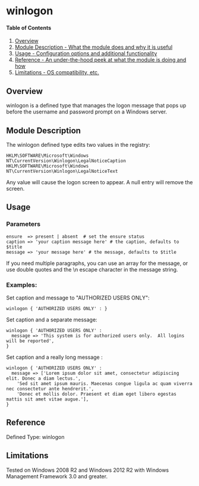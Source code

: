 # winlogon

#### Table of Contents

1. [Overview](#overview)
2. [Module Description - What the module does and why it is useful](#module-description)
3. [Usage - Configuration options and additional functionality](#usage)
4. [Reference - An under-the-hood peek at what the module is doing and how](#reference)
5. [Limitations - OS compatibility, etc.](#limitations)

## Overview

winlogon is a defined type that manages the logon message that pops up before the username and password prompt on a Windows server.

## Module Description

The winlogon defined type edits two values in the registry:

	HKLM\SOFTWARE\Microsoft\Windows NT\CurrentVersion\Winlogon\LegalNoticeCaption
	HKLM\SOFTWARE\Microsoft\Windows NT\CurrentVersion\Winlogon\LegalNoticeText

Any value will cause the logon screen to appear.  A null entry will remove the screen.

## Usage

### Parameters

	ensure  => present | absent  # set the ensure status
	caption => 'your caption message here' # the caption, defaults to $title
	message => 'your message here' # the message, defaults to $title

If you need multiple paragraphs, you can use an array for the message, or use double quotes and the \n escape character in the message string.

### Examples: 

Set caption and message to "AUTHORIZED USERS ONLY":

	winlogon { 'AUTHORIZED USERS ONLY' : }

Set caption and a separate message:
   
	winlogon { 'AUTHORIZED USERS ONLY' :
	  message => 'This system is for authorized users only.  All logins will be reported',
	}

Set caption and a really long message :

	winlogon { 'AUTHORIZED USERS ONLY' :
	  message => ['Lorem ipsum dolor sit amet, consectetur adipiscing elit. Donec a diam lectus.',
	    'Sed sit amet ipsum mauris. Maecenas congue ligula ac quam viverra nec consectetur ante hendrerit.',
	    'Donec et mollis dolor. Praesent et diam eget libero egestas mattis sit amet vitae augue.'],
	}

## Reference

Defined Type: winlogon

## Limitations

Tested on Windows 2008 R2 and Windows 2012 R2 with Windows Management Framework 3.0 and greater.
